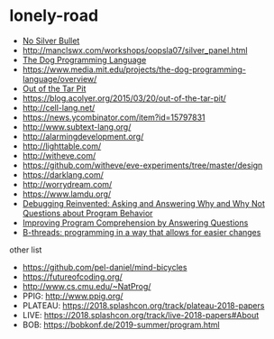 # lonely-road

* [No Silver Bullet](/Brooks-NoSilverBullet.pdf)
* http://manclswx.com/workshops/oopsla07/silver_panel.html
* [The Dog Programming Language](/Dog-UIST2013.pdf)
* https://www.media.mit.edu/projects/the-dog-programming-language/overview/
* [Out of the Tar Pit](/MoseleyMarks06a.pdf)
* https://blog.acolyer.org/2015/03/20/out-of-the-tar-pit/
* http://cell-lang.net/
* https://news.ycombinator.com/item?id=15797831
* http://www.subtext-lang.org/
* http://alarmingdevelopment.org/
* http://lighttable.com/
* http://witheve.com/
* https://github.com/witheve/eve-experiments/tree/master/design
* https://darklang.com/
* http://worrydream.com/
* https://www.lamdu.org/
* [Debugging Reinvented: Asking and Answering Why and Why Not Questions about Program Behavior](/3edb01c308c7edafa8facc1d0e2b9cc13a69.pdf)
* [Improving Program Comprehension by Answering Questions](/MyersICPC2013NatProg.pdf)
* [B-threads: programming in a way that allows for easier changes](https://medium.com/@lmatteis/b-threads-programming-in-a-way-that-allows-for-easier-changes-5d95b9fb6928)

other list

* https://github.com/pel-daniel/mind-bicycles
* https://futureofcoding.org/
* http://www.cs.cmu.edu/~NatProg/
* PPIG: http://www.ppig.org/
* PLATEAU: https://2018.splashcon.org/track/plateau-2018-papers
* LIVE: https://2018.splashcon.org/track/live-2018-papers#About
* BOB: https://bobkonf.de/2019-summer/program.html
